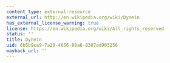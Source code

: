 ```yaml
---
content_type: external-resource
external_url: http://en.wikipedia.org/wiki/Dynein
has_external_license_warning: true
license: https://en.wikipedia.org/wiki/All_rights_reserved
status: ''
title: Dynein
uid: 6b5b9ca9-7a29-4656-88a6-8387ad903256
wayback_url: ''
---
```

